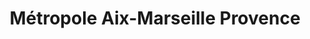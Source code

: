 ---
imageUrl: https://cyclopolis.lavilleavelo.org/cartes-minutes/AixMarseille_VAE.png
title: Métropole Aix-Marseille Provence
description: ⚡🚲 Vélo à Assistance Electrique
link: https://cartes-minutes.lavilleavelo.org/cartovelo/carteminuteMetropoledAix-Marseille-ProvenceVAE.html
index: 14
---